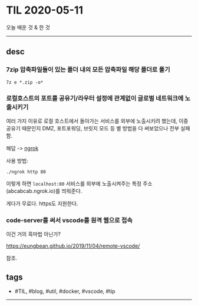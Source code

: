 # TIL 2020-05-11

오늘 배운 것 & 한 것

--------------------------

## desc

### 7zip 압축파일들이 있는 폴더 내의 모든 압축파일 해당 폴더로 풀기

```shell
7z e *.zip -o*
```

### 로컬호스트의 포트를 공유기/라우터 설정에 관계없이 글로벌 네트워크에 노출시키기

여러 가지 이유로 로컬 호스트에서 돌아가는 서비스를 외부에 노출시키려 했는데,
이중공유기 때문인지 DMZ, 포트포워딩, 브릿지 모드 등 별 방법을 다 써보았으나 전부 실패함.

해답 -> [ngrok](https://dashboard.ngrok.com/get-started/setup)

사용 방법:

```shell
./ngrok http 80
```
이렇게 하면 `localhost:80` 서비스를 외부에 노출시켜주는 특정 주소(abcabcab.ngrok.io)를 띄워준다.

게다가 무료다. https도 지원한다.


### code-server를 써서 vscode를 원격 웹으로 접속

이건 거의 흑마법 아닌가?

https://eungbean.github.io/2019/11/04/remote-vscode/ 

참조.

## tags
- \#TIL, \#blog, \#util, \#docker, \#vscode, \#tip

--------------------------


 